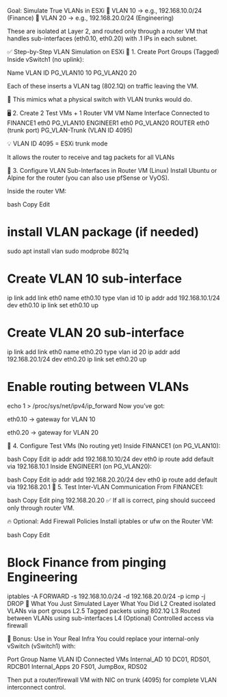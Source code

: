 Goal: Simulate True VLANs in ESXi
🔸 VLAN 10 → e.g., 192.168.10.0/24 (Finance)
🔸 VLAN 20 → e.g., 192.168.20.0/24 (Engineering)

These are isolated at Layer 2, and routed only through a router VM that handles sub-interfaces (eth0.10, eth0.20) with .1 IPs in each subnet.

✅ Step-by-Step VLAN Simulation on ESXi
🔧 1. Create Port Groups (Tagged)
Inside vSwitch1 (no uplink):

Name	VLAN ID
PG_VLAN10	10
PG_VLAN20	20

Each of these inserts a VLAN tag (802.1Q) on traffic leaving the VM.

📍 This mimics what a physical switch with VLAN trunks would do.

🖥 2. Create 2 Test VMs + 1 Router VM
VM Name	Interface	Connected to
FINANCE1	eth0	PG_VLAN10
ENGINEER1	eth0	PG_VLAN20
ROUTER	eth0 (trunk port)	PG_VLAN-Trunk (VLAN ID 4095)

💡 VLAN ID 4095 = ESXi trunk mode

It allows the router to receive and tag packets for all VLANs

🧠 3. Configure VLAN Sub-Interfaces in Router VM (Linux)
Install Ubuntu or Alpine for the router (you can also use pfSense or VyOS).

Inside the router VM:

bash
Copy
Edit
# install VLAN package (if needed)
sudo apt install vlan
sudo modprobe 8021q

# Create VLAN 10 sub-interface
ip link add link eth0 name eth0.10 type vlan id 10
ip addr add 192.168.10.1/24 dev eth0.10
ip link set eth0.10 up

# Create VLAN 20 sub-interface
ip link add link eth0 name eth0.20 type vlan id 20
ip addr add 192.168.20.1/24 dev eth0.20
ip link set eth0.20 up

# Enable routing between VLANs
echo 1 > /proc/sys/net/ipv4/ip_forward
Now you’ve got:

eth0.10 → gateway for VLAN 10

eth0.20 → gateway for VLAN 20

🧪 4. Configure Test VMs (No routing yet)
Inside FINANCE1 (on PG_VLAN10):

bash
Copy
Edit
ip addr add 192.168.10.10/24 dev eth0
ip route add default via 192.168.10.1
Inside ENGINEER1 (on PG_VLAN20):

bash
Copy
Edit
ip addr add 192.168.20.20/24 dev eth0
ip route add default via 192.168.20.1
🔁 5. Test Inter-VLAN Communication
From FINANCE1:

bash
Copy
Edit
ping 192.168.20.20
✅ If all is correct, ping should succeed only through router VM.

🔥 Optional: Add Firewall Policies
Install iptables or ufw on the Router VM:

bash
Copy
Edit
# Block Finance from pinging Engineering
iptables -A FORWARD -s 192.168.10.0/24 -d 192.168.20.0/24 -p icmp -j DROP
🧭 What You Just Simulated
Layer	What You Did
L2	Created isolated VLANs via port groups
L2.5	Tagged packets using 802.1Q
L3	Routed between VLANs using sub-interfaces
L4	(Optional) Controlled access via firewall

📌 Bonus: Use in Your Real Infra
You could replace your internal-only vSwitch (vSwitch1) with:

Port Group Name	VLAN ID	Connected VMs
Internal_AD	10	DC01, RDS01, RDCB01
Internal_Apps	20	FS01, JumpBox, RDS02

Then put a router/firewall VM with NIC on trunk (4095) for complete VLAN interconnect control.